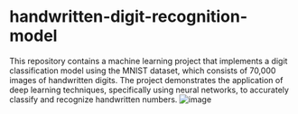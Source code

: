 # handwritten-digit-recognition-model
This repository contains a machine learning project that implements a digit classification model using the MNIST dataset, which consists of 70,000 images of handwritten digits.
The project demonstrates the application of deep learning techniques, specifically using neural networks, to accurately classify and recognize handwritten numbers.
![image](https://github.com/user-attachments/assets/21422a64-50c1-45aa-b737-271aa3b5036a)
